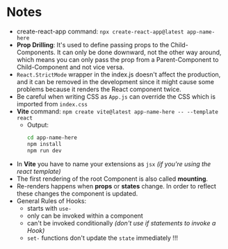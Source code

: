 # Notes

* create-react-app command: `npx create-react-app@latest app-name-here`
* **Prop Drilling**: It's used to define passing props to the Child-Components. It can only be done downward, not the other way around, which means you can only pass the prop from a Parent-Component to Child-Component and not vice versa.
* `React.StrictMode` wrapper in the index.js doesn't affect the production, and it can be removed in the development since it might cause some problems because it renders the React component twice.
* Be careful when writing CSS as `App.js` can override the CSS which is imported from `index.css`
* **Vite** command: `npm create vite@latest app-name-here -- --template react`
    * Output:       
        ```bash
        cd app-name-here
        npm install
        npm run dev
        ```
* In **Vite** you have to name your extensions as `jsx` *(if you're using the react template)*
* The first rendering of the root Component is also called **mounting**.
* Re-renders happens when **props** or **states** change. In order to reflect these changes the component is updated.
* General Rules of Hooks:
    * starts with `use-`
    * only can be invoked within a component
    * can't be invoked conditionally *(don't use if statements to invoke a Hook)*
    * `set-` functions don't update the `state` immediately !!!  